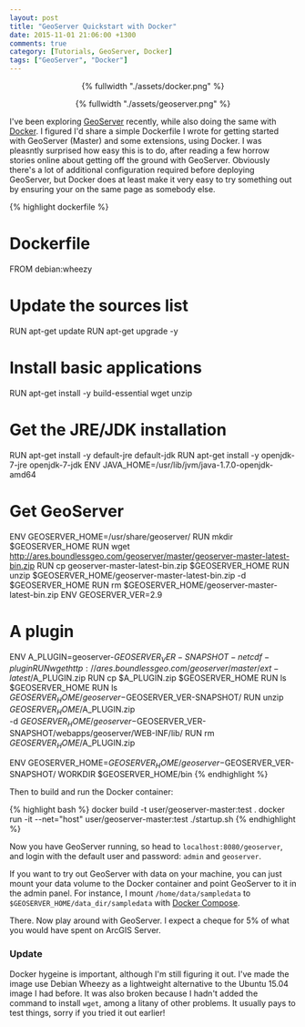 ```yaml
---
layout: post
title: "GeoServer Quickstart with Docker"
date: 2015-11-01 21:06:00 +1300
comments: true
category: [Tutorials, GeoServer, Docker]
tags: ["GeoServer", "Docker"]
---
```


<center>
{% fullwidth "./assets/docker.png" %}

{% fullwidth "./assets/geoserver.png" %}
</center>

I've been exploring [GeoServer](geoserver.org/) recently, while also doing the same with [Docker](https://www.docker.com/). I figured I'd share a simple Dockerfile I wrote for getting started with GeoServer (Master) and some extensions, using Docker. I was pleasntly surprised how easy this is to do, after reading a few horrow stories online about getting off the ground with GeoServer. Obviously there's a lot of additional configuration required before deploying GeoServer, but Docker does at least make it very easy to try something out by ensuring your on the same page as somebody else.

{% highlight dockerfile %}
# Dockerfile
FROM debian:wheezy

# Update the sources list
RUN apt-get update
RUN apt-get upgrade -y

# Install basic applications
RUN apt-get install -y build-essential wget unzip

# Get the JRE/JDK installation
RUN apt-get install -y default-jre default-jdk
RUN apt-get install -y openjdk-7-jre openjdk-7-jdk
ENV JAVA_HOME=/usr/lib/jvm/java-1.7.0-openjdk-amd64

# Get GeoServer
ENV GEOSERVER_HOME=/usr/share/geoserver/
RUN mkdir $GEOSERVER_HOME
RUN wget http://ares.boundlessgeo.com/geoserver/master/geoserver-master-latest-bin.zip
RUN cp geoserver-master-latest-bin.zip $GEOSERVER_HOME
RUN unzip $GEOSERVER_HOME/geoserver-master-latest-bin.zip -d $GEOSERVER_HOME
RUN rm $GEOSERVER_HOME/geoserver-master-latest-bin.zip
ENV GEOSERVER_VER=2.9

# A plugin
ENV A_PLUGIN=geoserver-$GEOSERVER_VER-SNAPSHOT-netcdf-plugin
RUN wget http://ares.boundlessgeo.com/geoserver/master/ext-latest/$A_PLUGIN.zip
RUN cp $A_PLUGIN.zip $GEOSERVER_HOME
RUN ls $GEOSERVER_HOME
RUN ls $GEOSERVER_HOME/geoserver-$GEOSERVER_VER-SNAPSHOT/
RUN unzip $GEOSERVER_HOME/$A_PLUGIN.zip \
-d $GEOSERVER_HOME/geoserver-$GEOSERVER_VER-SNAPSHOT/webapps/geoserver/WEB-INF/lib/
RUN rm $GEOSERVER_HOME/$A_PLUGIN.zip

ENV GEOSERVER_HOME=$GEOSERVER_HOME/geoserver-$GEOSERVER_VER-SNAPSHOT/
WORKDIR $GEOSERVER_HOME/bin
{% endhighlight %}

Then to build and run the Docker container:

{% highlight bash %}
docker build -t user/geoserver-master:test .
docker run -it --net="host" user/geoserver-master:test
./startup.sh
{% endhighlight %}

Now you have GeoServer running, so head to `localhost:8080/geoserver`, and login with the default user and password: `admin` and `geoserver`.

If you want to try out GeoServer with data on your machine, you can just mount your data volume to the Docker container and point GeoServer to it in the admin panel. For instance, I mount `/home/data/sampledata` to `$GEOSERVER_HOME/data_dir/sampledata` with [Docker Compose](https://docs.docker.com/compose/).

There. Now play around with GeoServer. I expect a cheque for 5% of what you would have spent on ArcGIS Server.

### Update

Docker hygeine is important, although I'm still figuring it out. I've made the image use Debian Wheezy as a lightweight alternative to the Ubuntu 15.04 image I had before. It was also broken because I hadn't added the command to install `wget`, among a litany of other problems. It usually pays to test things, sorry if you tried it out earlier!
